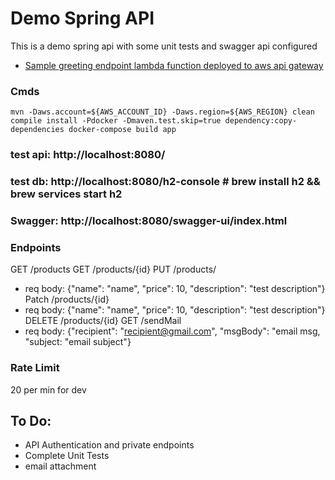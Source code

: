 # Demo Spring API
This is a demo spring api with some unit tests and swagger api configured

* [Sample greeting endpoint lambda function deployed to aws api gateway](https://w2p5wlkwe2.execute-api.us-east-2.amazonaws.com/dev/greeting/Name)

### Cmds
`
    mvn -Daws.account=${AWS_ACCOUNT_ID} -Daws.region=${AWS_REGION} clean compile install -Pdocker -Dmaven.test.skip=true dependency:copy-dependencies
    docker-compose build app
`

### test api: http://localhost:8080/
### test db: http://localhost:8080/h2-console # brew install h2 && brew services start h2
### Swagger: http://localhost:8080/swagger-ui/index.html

### Endpoints
GET /products
GET /products/{id}
PUT /products/ 
 - req body: {"name": "name", "price": 10, "description": "test description"}
Patch /products/{id}
 - req body: {"name": "name", "price": 10, "description": "test description"}
DELETE /products/{id}
GET /sendMail
 - req body: {"recipient": "recipient@gmail.com", "msgBody": "email msg, "subject: "email subject"}

### Rate Limit
20 per min for dev

## To Do:
 - API Authentication and private endpoints
 - Complete Unit Tests
 - email attachment


